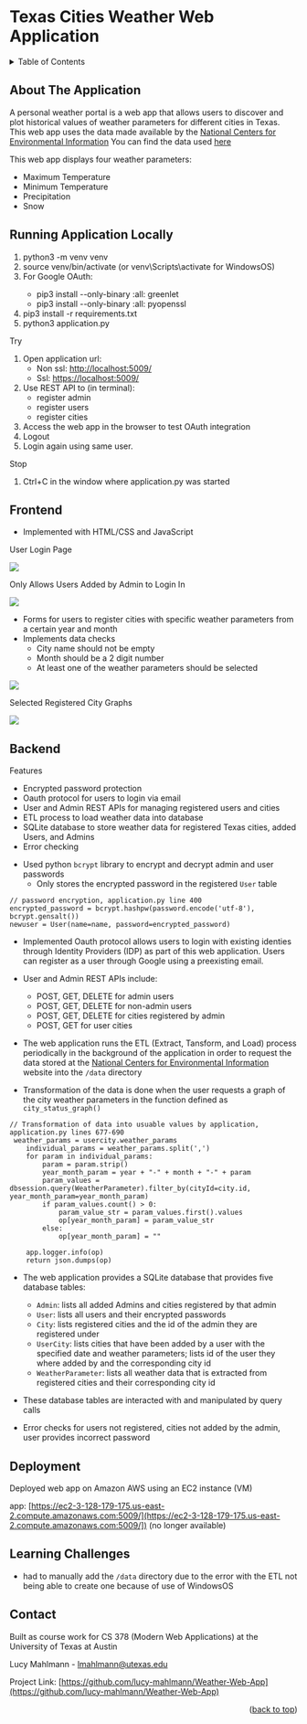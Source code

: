# Texas Cities Weather Web Application

<!-- TABLE OF CONTENTS -->
<details>
  <summary>Table of Contents</summary>
  <ol>
    <li><a href="#about-the-application">About The Application</a></li>
    <li><a href="#running-application-locally">Running Application Locally</a></li>
    <li><a href="#frontend">Frontend</a></li>
    <li><a href="#backend">Backend</a></li>
    <li><a href="#deployment">Deployment</a></li>
    <li><a href="#learning-challenges">Learning Challenges</a></li>
    <li><a href="#contact">Contact</a></li>
  </ol>
</details>

<!-- ABOUT THE APPLICATION -->
## About The Application

A personal weather portal is a web app that allows users to discover and plot historical values of weather parameters for 
different cities in Texas. This web app uses the data made available by the [National Centers for Environmental Information](https://www.ncei.noaa.gov/metadata/geoportal/rest/metadata/item/gov.noaa.ncdc:C00861/html)
You can find the data used [here](https://www.ncei.noaa.gov/pub/data/ghcn/daily/) 

This web app displays four weather parameters: 
- Maximum Temperature
- Minimum Temperature
- Precipitation
- Snow

<!-- RUNNING APPLICATION LOCALLY -->
## Running Application Locally
<ol> 
  <li>python3 -m venv venv</li>
  <li>source venv/bin/activate (or venv\Scripts\activate for WindowsOS) </li>
  <li>For Google OAuth:</li>
    <ul>
       <li>pip3 install --only-binary :all: greenlet</li>
       <li>pip3 install --only-binary :all: pyopenssl</li>
    </ul>
  <li>pip3 install -r requirements.txt</li>
  <li>python3 application.py</li>
</ol>

Try
1. Open application url: 
   - Non ssl: [http://localhost:5009/](http://localhost:5009/)
   - Ssl: [https://localhost:5009/](https://localhost:5009/)
2. Use REST API to (in terminal):
   - register admin
   - register users
   - register cities
3. Access the web app in the browser to test OAuth integration
4. Logout
5. Login again using same user.

Stop 
1. Ctrl+C in the window where application.py was started

<!-- FRONTEND -->
## Frontend

- Implemented with HTML/CSS and JavaScript

User Login Page

<img
  src="/static/images/login_screen.png"
  style="display: inline-block; margin: 0 auto; width: auto; height: auto">
  
Only Allows Users Added by Admin to Login In

<img
  src="/static/images/user_not_found.png"
  style="display: inline-block; margin: 0 auto; width: auto; height: auto">

- Forms for users to register cities with specific weather parameters from a certain year and month
- Implements data checks 
    * City name should not be empty
    * Month should be a 2 digit number
    * At least one of the weather parameters should be selected
  
<img
  src="/static/images/input_checks.png"
  style="display: inline-block; margin: 0 auto; width: auto; height: auto">
  
Selected Registered City Graphs

<img
  src="/static/images/Austin_graphs.png"
  style="display: inline-block; margin: 0 auto; width: auto; height: auto">
  


<!-- BACKEND -->
## Backend
Features
* Encrypted password protection
* Oauth protocol for users to login via email
* User and Admin REST APIs for managing registered users and cities
* ETL process to load weather data into database
* SQLite database to store weather data for registered Texas cities, added Users, and Admins
* Error checking

- Used python ```bcrypt``` library to encrypt and decrypt admin and user passwords
    * Only stores the encrypted password in the registered ```User``` table
```
// password encryption, application.py line 400
encrypted_password = bcrypt.hashpw(password.encode('utf-8'), bcrypt.gensalt())
newuser = User(name=name, password=encrypted_password)
```
- Implemented Oauth protocol allows users to login with existing identies through Identity Providers (IDP) as part of this web application. Users can register as a user through Google using a preexisting email.

- User and Admin REST APIs include:
  * POST, GET, DELETE for admin users
  * POST, GET, DELETE for non-admin users
  * POST, GET, DELETE for cities registered by admin
  * POST, GET for user cities

- The web application runs the ETL (Extract, Tansform, and Load) process periodically in the background of the application in order to request the data stored at the [National Centers for Environmental Information](https://www.ncei.noaa.gov/pub/data/ghcn/daily/) website into the ```/data``` directory
- Transformation of the data is done when the user requests a graph of the city weather parameters in the function defined as ```city_status_graph()```
```
// Transformation of data into usuable values by application, application.py lines 677-690
 weather_params = usercity.weather_params
    individual_params = weather_params.split(',')
    for param in individual_params:
        param = param.strip()
        year_month_param = year + "-" + month + "-" + param
        param_values = dbsession.query(WeatherParameter).filter_by(cityId=city.id, year_month_param=year_month_param)
        if param_values.count() > 0:
            param_value_str = param_values.first().values
            op[year_month_param] = param_value_str
        else:
            op[year_month_param] = "" 

    app.logger.info(op)
    return json.dumps(op)
```

- The web application provides a SQLite database that provides five database tables:
  * ```Admin```: lists all added Admins and cities registered by that admin
  * ```User```: lists all users and their encrypted passwords
  * ```City```: lists registered cities and the id of the admin they are registered under
  * ```UserCity```: lists cities that have been added by a user with the specified date and weather parameters; lists id of the user they where added by and the corresponding city id
  * ```WeatherParameter```: lists all weather data that is extracted from registered cities and their corresponding city id
- These database tables are interacted with and manipulated by query calls

- Error checks for users not registered, cities not added by the admin, user provides incorrect password 

<!-- DEPLOYMENT -->
## Deployment

Deployed web app on Amazon AWS using an EC2 instance (VM) 

app: [https://ec2-3-128-179-175.us-east-2.compute.amazonaws.com:5009/](https://ec2-3-128-179-175.us-east-2.compute.amazonaws.com:5009/])  (no longer available)

<!-- LEARNING CHALLENGES -->
## Learning Challenges

- had to manually add the ```/data``` directory due to the error with the ETL not being able to create one because of use of WindowsOS

<!-- CONTACT -->
## Contact
Built as course work for CS 378 (Modern Web Applications) at the University of Texas at Austin

Lucy Mahlmann - lmahlmann@utexas.edu

Project Link: [https://github.com/lucy-mahlmann/Weather-Web-App](https://github.com/lucy-mahlmann/Weather-Web-App)

<p align="right">(<a href="#readme-top">back to top</a>)</p>


